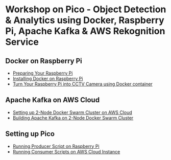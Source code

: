 # Workshop on Pico - Object Detection & Analytics using Docker, Raspberry Pi, Apache Kafka & AWS Rekognition Service

## Docker on Raspberry Pi

- [Preparing Your Raspberry Pi](https://github.com/collabnix/pico/blob/master/workshop/preparing-raspberrypi.md)
- [Installing Docker on Raspberry Pi](https://github.com/collabnix/pico/blob/master/workshop/installing-docker.md)
- [Turn Your Raspberry Pi into CCTV Camera using Docker container](https://github.com/collabnix/pico/blob/master/workshop/turn-your-raspberrypi-into-camera.md)


## Apache Kafka on AWS Cloud

- [Setting up 2-Node Docker Swarm Cluster on AWS Cloud](https://github.com/collabnix/pico/blob/master/workshop/setting-up-2-node-kafka-on-aws.md)
- [Building Apache Kafka on 2-Node Docker Swarm Cluster]()


## Setting up Pico 

- [Running Producer Script on Raspberry Pi]()
- [Running Consumer Scripts on AWS Cloud Instance]()





